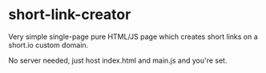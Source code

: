 # short-link-creator

Very simple single-page pure HTML/JS page which creates short links on a
short.io custom domain.

No server needed, just host index.html and main.js and you're set.
